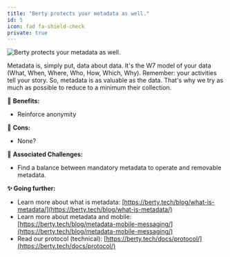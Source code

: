 ```yaml
---
title: "Berty protects your metadata as well."
id: 5
icon: fad fa-shield-check
private: true
---
```


![Berty protects your metadata as well.](image.png)

Metadata is, simply put, data about data. It's the W7 model of your data (What, When, Where, Who, How, Which, Why). Remember: your activities tell your story. So, metadata is as valuable as the data. That's why we try as much as possible to reduce to a minimum their collection.

🚀 **Benefits:**

- Reinforce anonymity

🤨 **Cons:**

- None?

 💪 **Associated Challenges:**

- Find a balance between mandatory metadata to operate and removable metadata.

**✨ Going further:**

- Learn more about what is metadata: [https://berty.tech/blog/what-is-metadata/](https://berty.tech/blog/what-is-metadata/)
- Learn more about metadata and mobile: [https://berty.tech/blog/metadata-mobile-messaging/](https://berty.tech/blog/metadata-mobile-messaging/)
- Read our protocol (technical): [https://berty.tech/docs/protocol/](https://berty.tech/docs/protocol/)